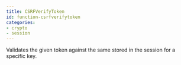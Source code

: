 ```yaml
---
title: CSRFVerifyToken
id: function-csrfverifytoken
categories:
- crypto
- session
---
```


Validates the given token against the same stored in the session for a specific key.
